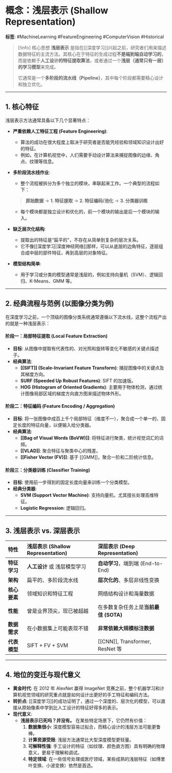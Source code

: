 # 概念：浅层表示 (Shallow Representation)

**标签**: #MachineLearning #FeatureEngineering #ComputerVision #Historical

> [!info] 核心思想
> **浅层表示** 是指在[[深度学习]]兴起之前，研究者们用来描述数据特征的主流方法。其核心在于特征的生成过程**不是端到端自动学习的**，而是依赖于**人工设计的特征提取算法**，或者通过一个**浅层（通常只有一层）的学习模型**来完成。
> 
> 它通常是一个**多阶段的流水线（Pipeline）**，其中每个阶段都需要精心设计和独立优化。

---

## 1. 核心特征

浅层表示方法通常具备以下几个显著特点：

- **严重依赖人工特征工程 (Feature Engineering)**:
    - 算法的成功在很大程度上取决于研究者是否能凭经验和领域知识设计出好的特征。
    - 例如，在计算机视觉中，人们需要手动设计算法来捕捉图像的边缘、角点、纹理等信息。

- **多阶段流水线作业**:
    - 整个流程被拆分为多个独立的模块，串联起来工作。一个典型的流程如下：
    > **原始数据** → **1. 特征提取** → **2. 特征编码/池化** → **3. 分类器训练**
    - 每个模块都是独立设计和优化的，前一个模块的输出是后一个模块的输入。

- **缺乏层次化结构**:
    - 提取出的特征是“扁平的”，不存在从简单到复杂的层次关系。
    - 它不像[[深度学习|深度神经网络]]那样，可以从底层的边角特征，逐层组合成中层的部件特征，再到高层的对象特征。

- **模型结构简单**:
    - 用于学习或分类的模型通常是浅层的，例如支持向量机（SVM）、逻辑回归、K-Means、GMM 等。

---

## 2. 经典流程与范例 (以图像分类为例)

在深度学习之前，一个顶级的图像分类系统通常遵循以下流水线，这整个流程产出的就是一种浅层表示：

#### **阶段一：局部特征提取 (Local Feature Extraction)**
- **目标**: 从图像中提取有代表性的、对光照和旋转等变化不敏感的关键点描述子。
- **经典算法**:
    - **[[SIFT]] (Scale-Invariant Feature Transform)**: 捕捉图像中的关键点及其梯度方向。
    - **SURF (Speeded Up Robust Features)**: SIFT 的加速版。
    - **HOG (Histogram of Oriented Gradients)**: 主要用于物体检测，通过统计图像局部区域的梯度方向直方图来描述物体外形。

#### **阶段二：特征编码 (Feature Encoding / Aggregation)**
- **目标**: 将一张图像中成百上千个局部特征（维度不一），聚合成一个单一的、固定长度的特征向量，以便输入给分类器。
- **经典算法**:
    - **[[Bag of Visual Words (BoVW)]]**: 将特征进行聚类，统计视觉词汇的词频。
    - **[[VLAD]]**: 聚合特征与聚类中心的残差。
    - **[[Fisher Vector (FV)]]**: 基于 [[GMM]]，聚合一阶和二阶统计信息。

#### **阶段三：分类器训练 (Classifier Training)**
- **目标**: 使用前一步得到的固定长度向量来训练一个分类模型。
- **经典分类器**:
    - **SVM (Support Vector Machine)**: 支持向量机，尤其擅长处理高维特征。
    - **Logistic Regression**: 逻辑回归。

---

## 3. 浅层表示 vs. 深层表示

| 特性 | 浅层表示 (Shallow Representation) | 深层表示 (Deep Representation) |
| :--- | :--- | :--- |
| **特征学习** | **人工设计** 或 浅层模型学习 | **自动学习**，端到端 (End-to-End) |
| **架构** | 扁平的、多阶段流水线 | **层次化的**、多层非线性变换 |
| **核心要素** | 领域知识和特征工程 | 网络结构设计和海量数据 |
| **性能** | 曾是业界顶尖，现已被超越 | 在多数复杂任务上是**当前最佳 (SOTA)** |
| **数据需求** | 在小数据集上可能表现不错 | **非常依赖大规模标注数据** |
| **代表模型** | SIFT + FV + SVM | [[CNN]], Transformer, ResNet 等 |

---

## 4. 地位的变迁与现代意义

- **黄金时代**: 在 2012 年 AlexNet 赢得 ImageNet 竞赛之前，整个机器学习和计算机视觉领域的研究重点就是如何设计出更好的手工特征和编码方法。
- **转折点**: [[深度学习]]的成功证明了，通过一个深度的、层次化的模型，可以直接从原始像素中学到比人工设计的特征好得多的表示。
- **现代意义**:
    - **浅层表示已死吗？并没有。** 在某些特定场景下，它仍然有价值：
        1.  **数据集很小**: 深度模型容易过拟合，而精心设计的浅层方法可能更鲁棒。
        2.  **计算资源受限**: 浅层方法通常比大型深度模型更轻量。
        3.  **可解释性强**: 手工设计的特征（如纹理、颜色直方图）具有明确的物理意义，更易于理解和调试。
        4.  **特定领域**: 在一些信号处理或医疗领域，某些成熟的浅层特征（如傅里叶变换、小波变换）依然是首选。